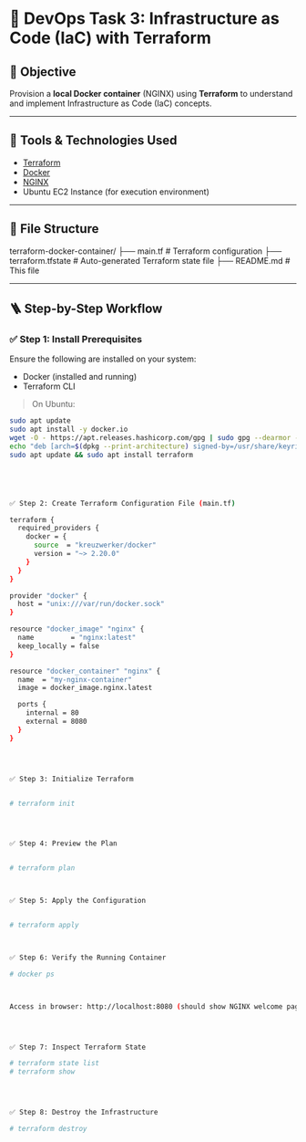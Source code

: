 # 🚀 DevOps Task 3: Infrastructure as Code (IaC) with Terraform

## 📌 Objective

Provision a **local Docker container** (NGINX) using **Terraform** to understand and implement Infrastructure as Code (IaC) concepts.

---

## 🧰 Tools & Technologies Used

- [Terraform](https://www.terraform.io/)
- [Docker](https://www.docker.com/)
- [NGINX](https://www.nginx.com/)
- Ubuntu EC2 Instance (for execution environment)

---

## 📁 File Structure

terraform-docker-container/
├── main.tf # Terraform configuration
├── terraform.tfstate # Auto-generated Terraform state file
├── README.md # This file




---

## 🪜 Step-by-Step Workflow

### ✅ Step 1: Install Prerequisites

Ensure the following are installed on your system:

- Docker (installed and running)
- Terraform CLI

> On Ubuntu:
```bash
sudo apt update
sudo apt install -y docker.io
wget -O - https://apt.releases.hashicorp.com/gpg | sudo gpg --dearmor -o /usr/share/keyrings/hashicorp-archive-keyring.gpg
echo "deb [arch=$(dpkg --print-architecture) signed-by=/usr/share/keyrings/hashicorp-archive-keyring.gpg] https://apt.releases.hashicorp.com $(lsb_release -cs) main" | sudo tee /etc/apt/sources.list.d/hashicorp.list
sudo apt update && sudo apt install terraform





✅ Step 2: Create Terraform Configuration File (main.tf)

terraform {
  required_providers {
    docker = {
      source  = "kreuzwerker/docker"
      version = "~> 2.20.0"
    }
  }
}

provider "docker" {
  host = "unix:///var/run/docker.sock"
}

resource "docker_image" "nginx" {
  name         = "nginx:latest"
  keep_locally = false
}

resource "docker_container" "nginx" {
  name  = "my-nginx-container"
  image = docker_image.nginx.latest

  ports {
    internal = 80
    external = 8080
  }
}




✅ Step 3: Initialize Terraform


# terraform init




✅ Step 4: Preview the Plan


# terraform plan



✅ Step 5: Apply the Configuration


# terraform apply



✅ Step 6: Verify the Running Container

# docker ps



Access in browser: http://localhost:8080 (should show NGINX welcome page)




✅ Step 7: Inspect Terraform State

# terraform state list
# terraform show




✅ Step 8: Destroy the Infrastructure

# terraform destroy


